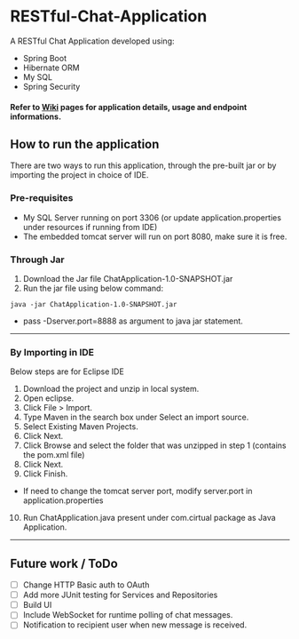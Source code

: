 # RESTful-Chat-Application
A RESTful Chat Application developed using:  
* Spring Boot
* Hibernate ORM
* My SQL
* Spring Security

#### Refer to [Wiki](https://github.com/ashutoshchaturvedi/RESTful-Chat-Application/wiki) pages for application details, usage and endpoint informations.

## How to run the application  
There are two ways to run this application, through the pre-built jar or by importing the project in choice of IDE.  
### Pre-requisites  
* My SQL Server running on port 3306 (or update application.properties under resources if running from IDE)
* The embedded tomcat server will run on port 8080, make sure it is free.
### Through Jar  
1. Download the Jar file ChatApplication-1.0-SNAPSHOT.jar
2. Run the jar file using below command:
```
java -jar ChatApplication-1.0-SNAPSHOT.jar
```
* pass -Dserver.port=8888 as argument to java jar statement.
***  

### By Importing in IDE  
Below steps are for Eclipse IDE  
1. Download the project and unzip in local system.
2. Open eclipse.
3. Click File > Import.
4. Type Maven in the search box under Select an import source.
5. Select Existing Maven Projects.
6. Click Next.
7. Click Browse and select the folder that was unzipped in step 1 (contains the pom.xml file)
8. Click Next.
9. Click Finish.  
* If need to change the tomcat server port, modify server.port in application.properties
10. Run ChatApplication.java present under com.cirtual package as Java Application.  
***  

## Future work / ToDo  
- [ ] Change HTTP Basic auth to OAuth  
- [ ] Add more JUnit testing for Services and Repositories
- [ ] Build UI
- [ ] Include WebSocket for runtime polling of chat messages.
- [ ] Notification to recipient user when new message is received.
